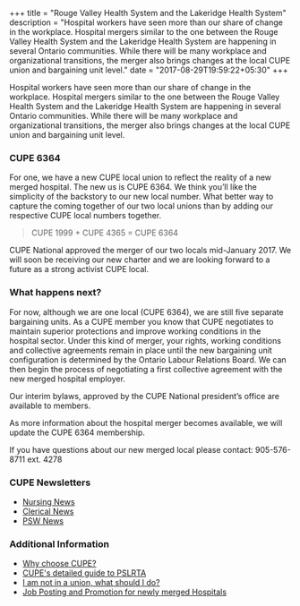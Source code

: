 +++
title = "Rouge Valley Health System and the Lakeridge Health System"
description = "Hospital workers have seen more than our share of change in the workplace. Hospital mergers similar to the one between the Rouge Valley Health System and the Lakeridge Health System are happening in several Ontario communities. While there will be many workplace and organizational transitions, the merger also brings changes at the local CUPE union and bargaining unit level."
date = "2017-08-29T19:59:22+05:30"
+++

Hospital workers have seen more than our share of change in the workplace. Hospital mergers similar to the one between the Rouge Valley Health System and the Lakeridge Health System are happening in several Ontario communities. While there will be many workplace and organizational transitions, the merger also brings changes at the local CUPE union and bargaining unit level.

<!--more-->



### CUPE 6364



For one, we have a new CUPE local union to reflect the reality of a new merged hospital. The new us is CUPE 6364. We think you’ll like the simplicity of the backstory to our new local number. What better way to capture the coming together of our two local unions than by adding our respective CUPE local numbers together.

> CUPE 1999 + CUPE 4365 = CUPE 6364

CUPE National approved the merger of our two locals mid-January 2017. We will soon be receiving our new charter and we are looking forward to a future as a strong activist CUPE local.

### What happens next?

For now, although we are one local (CUPE 6364), we are still five separate bargaining units. As a CUPE member you know that CUPE negotiates to maintain superior protections and improve working conditions in the hospital sector. Under this kind of merger, your rights, working conditions and collective agreements remain in place until the new bargaining unit configuration is determined by the Ontario Labour Relations Board. We can then begin the process of negotiating a first collective agreement with the new merged hospital employer.

Our interim bylaws, approved by the CUPE National president’s office are available to members. 

As more information about the hospital merger becomes available, we will update the CUPE 6364 membership. 

If you have questions about our new merged local please contact: 905-576-8711 ext. 4278


### CUPE Newsletters

- [Nursing News](/nursing/)
- [Clerical News](/clerical/)
- [PSW News](/psw/)

### Additional Information

- [Why choose CUPE?](/about/)
- [CUPE's detailed guide to PSLRTA](/post/work2/)
- [I am not in a union, what should I do?](/mergers/articles/work12/)
- [Job Posting and Promotion for newly merged Hospitals](/mergers/articles/post-promotion/)
